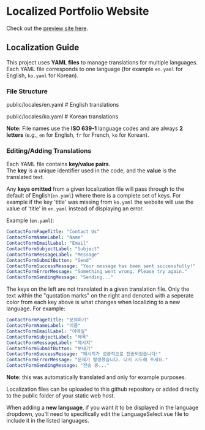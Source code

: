 # Localized Portfolio Website

Check out the [preview site here](https://wksnders.github.io/David-Portfolio/#/).

## Localization Guide

This project uses **YAML files** to manage translations for multiple languages.  
Each YAML file corresponds to one language (for example `en.yaml` for English, `ko.yaml` for Korean).


### File Structure

public/locales/en.yaml # English translations

public/locales/ko.yaml # Korean translations

**Note:** File names use the **ISO 639-1** language codes and are always **2 letters** (e.g., `en` for English, `fr` for French, `ko` for Korean).

### Editing/Adding Translations

Each YAML file contains **key/value pairs**.  
The **key** is a unique identifier used in the code, and the **value** is the translated text.

Any **keys omitted** from a given localization file will pass through to the default of English(`en.yaml`) where there is a complete set of keys. For example if the key 'title' was missing from `ko.yaml` the website will use the value of 'title' in `en.yaml` instead of displaying an error.

Example (`en.yaml`):
```yaml
ContactFormPageTitle: "Contact Us"
ContactFormNameLabel: "Name"
ContactFormEmailLabel: "Email"
ContactFormSubjectLabel: "Subject"
ContactFormMessageLabel: "Message"
ContactFormSubmitButton: "Send"
ContactFormSuccessMessage: "Your message has been sent successfully!"
ContactFormErrorMessage: "Something went wrong. Please try again."
ContactFormSendingMessage: "Sending..."
```
The keys on the left are not translated in a given translation file. Only the text within the "quotation marks" on the right and denoted with a seperate color from each key above is what changes when localizing to a new language. For example:

```yaml
ContactFormPageTitle: "문의하기"
ContactFormNameLabel: "이름"
ContactFormEmailLabel: "이메일"
ContactFormSubjectLabel: "제목"
ContactFormMessageLabel: "메시지"
ContactFormSubmitButton: "보내기"
ContactFormSuccessMessage: "메시지가 성공적으로 전송되었습니다!"
ContactFormErrorMessage: "문제가 발생했습니다. 다시 시도해 주세요."
ContactFormSendingMessage: "전송 중..."
```
**Note:** this was automatically translated and only for example purposes.


Localization files can be uploaded to this github repository or added directly to the public folder of your static web host.

When adding a **new language**, if you want it to be displayed in the language dropdown, you'll need to specifically edit the LanguageSelect.vue file to include it in the listed languages.
